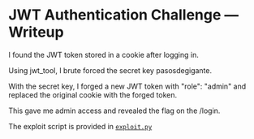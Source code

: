 # JWT Authentication Challenge — Writeup
I found the JWT token stored in a cookie after logging in.

Using jwt_tool, I brute forced the secret key pasosdegigante.

With the secret key, I forged a new JWT token with "role": "admin" and replaced the original cookie with the forged token.

This gave me admin access and revealed the flag on the /login.

The exploit script is provided in [`exploit.py`](exploit.py)
